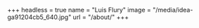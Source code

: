 +++
headless = true
name = "Luis Flury"
image = "/media/idea-ga91204cb5_640.jpg"
url = "/about/"
+++
